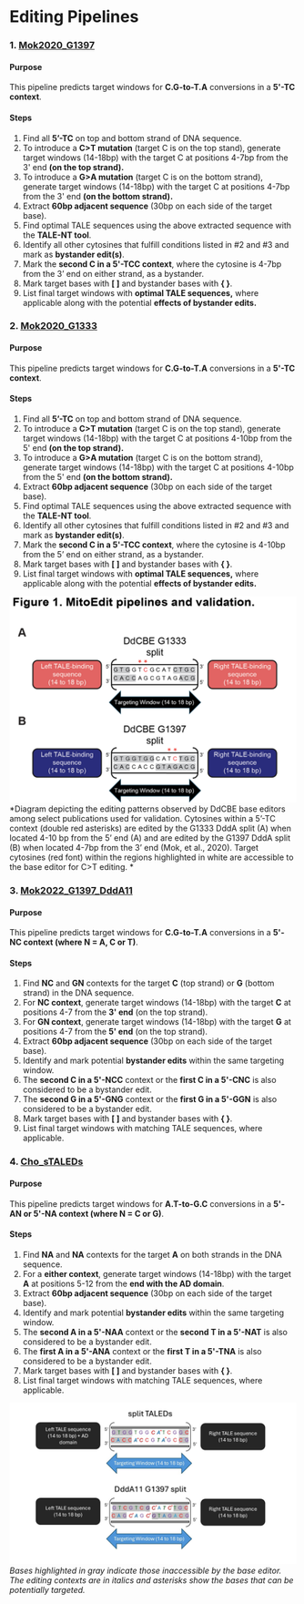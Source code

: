 # Editing Pipelines

### 1. [Mok2020_G1397](https://www.nature.com/articles/s41586-020-2477-4)

#### Purpose
This pipeline predicts target windows for **C.G-to-T.A** conversions in a **5'-TC context**.
#### Steps

1. Find all **5’-TC** on top and bottom strand of DNA sequence.
2. To introduce a **C>T mutation** (target C is on the top stand), generate target windows (14-18bp) with the target C at positions 4-7bp from the 3' end **(on the top strand).**
3. To introduce a **G>A mutation** (target C is on the bottom strand), generate target windows (14-18bp) with the target C at positions 4-7bp from the 3' end **(on the bottom strand).**
4. Extract **60bp adjacent sequence** (30bp on each side of the target base).
5. Find optimal TALE sequences using the above extracted sequence with the **TALE-NT tool**.
6. Identify all other cytosines that fulfill conditions listed in #2 and #3 and mark as **bystander edit(s)**.
7. Mark the **second C in a 5'-TCC context**, where the cytosine is 4-7bp from the 3’ end on either strand, as a bystander.
8. Mark target bases with **[ ]** and bystander bases with **{ }**.
9. List final target windows with **optimal TALE sequences,** where applicable along with the potential **effects of bystander edits.**

### 2. [Mok2020_G1333](https://www.nature.com/articles/s41586-020-2477-4)

#### Purpose
This pipeline predicts target windows for **C.G-to-T.A** conversions in a **5'-TC context**.
#### Steps

1. Find all **5’-TC** on top and bottom strand of DNA sequence.
2. To introduce a **C>T mutation** (target C is on the top stand), generate target windows (14-18bp) with the target C at positions 4-10bp from the 5' end **(on the top strand).**
3. To introduce a **G>A mutation** (target C is on the bottom strand), generate target windows (14-18bp) with the target C at positions 4-10bp from the 5' end **(on the bottom strand).**
4. Extract **60bp adjacent sequence** (30bp on each side of the target base).
5. Find optimal TALE sequences using the above extracted sequence with the **TALE-NT tool**.
6. Identify all other cytosines that fulfill conditions listed in #2 and #3 and mark as **bystander edit(s)**.
7. Mark the **second C in a 5'-TCC context**, where the cytosine is 4-10bp from the 5’ end on either strand, as a bystander.
8. Mark target bases with **[ ]** and bystander bases with **{ }**.
9. List final target windows with **optimal TALE sequences,** where applicable along with the potential **effects of bystander edits.**

![Rough workflow](../imgs/Fig1ab.png)
*Diagram depicting the editing patterns observed by DdCBE base editors among select publications used for validation. Cytosines within a 5’-TC context (double red asterisks) are edited by the G1333 DddA split (A) when located 4-10 bp from the 5’ end (A) and are edited by the G1397 DddA split (B) when located 4-7bp from the 3’ end (Mok, et al., 2020). Target cytosines (red font) within the regions highlighted in white are accessible to the base editor for C>T editing. *

### 3. [Mok2022_G1397_DddA11](https://www.nature.com/articles/s41587-022-01256-8)

#### Purpose
This pipeline predicts target windows for **C.G-to-T.A** conversions in a **5'-NC context (where N = A, C or T)**.
#### Steps
1. Find **NC** and **GN** contexts for the target **C** (top strand) or **G** (bottom strand) in the DNA sequence.
2. For **NC context**, generate target windows (14-18bp) with the target **C** at positions 4-7 from the **3' end** (on the top strand).
3. For **GN context**, generate target windows (14-18bp) with the target **G** at positions 4-7 from the **5' end** (on the top strand).
4. Extract **60bp adjacent sequence** (30bp on each side of the target base).
5. Identify and mark potential **bystander edits** within the same targeting window.
6. The **second C in a 5'-NCC** context or the **first C in a 5'-CNC** is also considered to be a bystander edit.
7. The **second G in a 5'-GNG** context or the **first G in a 5'-GGN** is also considered to be a bystander edit.
8. Mark target bases with **[ ]** and bystander bases with **{ }**.
9. List final target windows with matching TALE sequences, where applicable.
   
### 4. [Cho_sTALEDs](https://pubmed.ncbi.nlm.nih.gov/35472302/)
#### Purpose
This pipeline predicts target windows for **A.T-to-G.C** conversions in a **5'-AN or 5'-NA context (where N = C or G)**.
#### Steps
1. Find **NA** and **NA** contexts for the target **A** on both strands in the DNA sequence.
2. For a **either context**, generate target windows (14-18bp) with the target **A** at positions 5-12 from the **end with the AD domain**.
3. Extract **60bp adjacent sequence** (30bp on each side of the target base).
4. Identify and mark potential **bystander edits** within the same targeting window.
5. The **second A in a 5'-NAA** context or the **second T in a 5'-NAT** is also considered to be a bystander edit.
6. The **first A in a 5'-ANA** context or the **first T in a 5'-TNA** is also considered to be a bystander edit.
7. Mark target bases with **[ ]** and bystander bases with **{ }**.
8. List final target windows with matching TALE sequences, where applicable.

![Rough workflow](../imgs/Slide2.JPG)
*Bases highlighted in gray indicate those inaccessible by the base editor. The editing contexts are in italics and asterisks show the bases that can be potentially targeted.*
